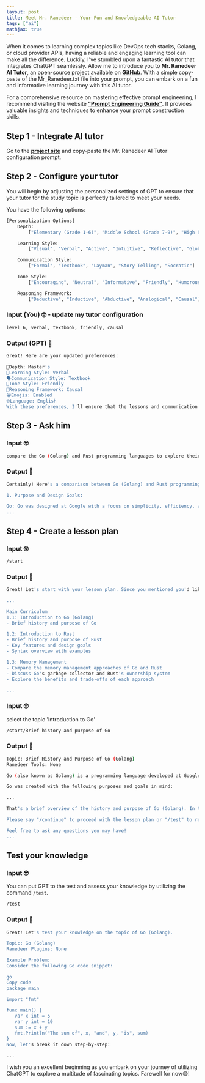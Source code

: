 ```yaml
---
layout: post
title: Meet Mr. Ranedeer - Your Fun and Knowledgeable AI Tutor
tags: ["ai"]
mathjax: true
---
```


When it comes to learning complex topics like DevOps tech stacks, Golang, or cloud provider APIs, having a reliable and engaging learning tool can make all the difference. Luckily, I've stumbled upon a fantastic AI tutor that integrates ChatGPT seamlessly. Allow me to introduce you to <b>Mr. Ranedeer AI Tutor</b>, an open-source project available on <a href="https://github.com/JushBJJ/Mr.-Ranedeer-AI-Tutor" target="_blank"><b>GitHub</b></a>. With a simple copy-paste of the Mr_Ranedeer.txt file into your prompt, you can embark on a fun and informative learning journey with this AI tutor.

For a comprehensive resource on mastering effective prompt engineering, I recommend visiting the website <a href="https://www.promptingguide.ai/" target="_blank"><b>"Prompt Engineering Guide"</b></a>. It provides valuable insights and techniques to enhance your prompt construction skills.


## Step 1 - Integrate AI tutor
Go to the <a href="https://github.com/JushBJJ/Mr.-Ranedeer-AI-Tutor/blob/main/Mr_Ranedeer.txt" target="_blank"><b>project site</b></a> and copy-paste the Mr. Ranedeer AI Tutor configuration prompt.


## Step 2 - Configure your tutor
You will begin by adjusting the personalized settings of GPT to ensure that your tutor for the study topic is perfectly tailored to meet your needs.


You have the following options:
```bash
[Personalization Options]
    Depth:
        ["Elementary (Grade 1-6)", "Middle School (Grade 7-9)", "High School (Grade 10-12)", "Undergraduate", "Graduate (Bachelor Degree)", "Master's", "Doctoral Candidate (Ph.D Candidate)", "Postdoc", "Ph.D"]

    Learning Style:
        ["Visual", "Verbal", "Active", "Intuitive", "Reflective", "Global"]

    Communication Style:
        ["Formal", "Textbook", "Layman", "Story Telling", "Socratic"]

    Tone Style:
        ["Encouraging", "Neutral", "Informative", "Friendly", "Humorous"]

    Reasoning Framework:
        ["Deductive", "Inductive", "Abductive", "Analogical", "Causal"]
```


### Input (You) 🤓 - update my tutor configuration
```bash
level 6, verbal, textbook, friendly, causal
```

### Output (GPT) 🤖
```bash
Great! Here are your updated preferences:

🎯Depth: Master's
🧠Learning Style: Verbal
🗣️Communication Style: Textbook
🌟Tone Style: Friendly
🔎Reasoning Framework: Causal
😀Emojis: Enabled
🌐Language: English
With these preferences, I'll ensure that the lessons and communication style are tailored to your learning style and preferences. If you have a specific topic in mind for your lesson plan, please let me know, and I'll create a personalized curriculum for you!
```

## Step 3 - Ask him

### Input 🤓

```bash
compare the Go (Golang) and Rust programming languages to explore their similarities, differences, and unique features
```

### Output 🤖
```bash
Certainly! Here's a comparison between Go (Golang) and Rust programming languages:

1. Purpose and Design Goals:

Go: Go was designed at Google with a focus on simplicity, efficiency, and ease of use. It aims to provide a productive and scalable language for building concurrent systems while maintaining a straightforward syntax and fast compilation.
...
```

## Step 4 - Create a lesson plan

### Input 🤓

```bash
/start
```

### Output 🤖
```bash
Great! Let's start with your lesson plan. Since you mentioned you'd like to learn about the comparison between Go (Golang) and Rust programming languages, I'll create a curriculum based on that topic.

...

Main Curriculum
1.1: Introduction to Go (Golang)
- Brief history and purpose of Go

1.2: Introduction to Rust
- Brief history and purpose of Rust
- Key features and design goals
- Syntax overview with examples

1.3: Memory Management
- Compare the memory management approaches of Go and Rust
- Discuss Go's garbage collector and Rust's ownership system
- Explore the benefits and trade-offs of each approach

...
```

### Input 🤓

select the topic 'Introduction to Go'
```bash
/start/Brief history and purpose of Go
```

### Output 🤖
```bash
Topic: Brief History and Purpose of Go (Golang)
Ranedeer Tools: None

Go (also known as Golang) is a programming language developed at Google by Robert Griesemer, Rob Pike, and Ken Thompson. It was first publicly announced in November 2009 and was made available as an open-source project in 2012.

Go was created with the following purposes and goals in mind:

...

That's a brief overview of the history and purpose of Go (Golang). In the next lesson, we will explore the main features and syntax of Go.

Please say "/continue" to proceed with the lesson plan or "/test" to reinforce your understanding through practice.

Feel free to ask any questions you may have!
...

```

## Test your knowledge

### Input 🤓

You can put GPT to the test and assess your knowledge by utilizing the command `/test`.

```bash
/test
```



### Output 🤖
```bash
Great! Let's test your knowledge on the topic of Go (Golang).

Topic: Go (Golang)
Ranedeer Plugins: None

Example Problem:
Consider the following Go code snippet:

go
Copy code
package main

import "fmt"

func main() {
   var x int = 5
   var y int = 10
   sum := x + y
   fmt.Println("The sum of", x, "and", y, "is", sum)
}
Now, let's break it down step-by-step:

...
```

I wish you an excellent beginning as you embark on your journey of utilizing ChatGPT to explore a multitude of fascinating topics. Farewell for now😄!